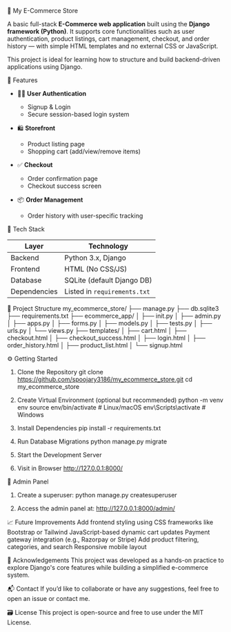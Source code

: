 🛒 My E-Commerce Store

A basic full-stack **E-Commerce web application** built using the **Django framework (Python)**. It supports core functionalities such as user authentication, product listings, cart management, checkout, and order history — with simple HTML templates and no external CSS or JavaScript.

This project is ideal for learning how to structure and build backend-driven applications using Django.


📌 Features

- 🧑‍💼 **User Authentication**
  - Signup & Login
  - Secure session-based login system

- 🛍️ **Storefront**
  - Product listing page
  - Shopping cart (add/view/remove items)

- ✅ **Checkout**
  - Order confirmation page
  - Checkout success screen

- 📦 **Order Management**
  - Order history with user-specific tracking



🔧 Tech Stack

| Layer        | Technology       |
|--------------|------------------|
| Backend      | Python 3.x, Django |
| Frontend     | HTML (No CSS/JS) |
| Database     | SQLite (default Django DB) |
| Dependencies | Listed in `requirements.txt` |



📁 Project Structure
my_ecommerce_store/
├── manage.py
├── db.sqlite3
├── requirements.txt
├── ecommerce_app/
│ ├── init.py
│ ├── admin.py
│ ├── apps.py
│ ├── forms.py
│ ├── models.py
│ ├── tests.py
│ ├── urls.py
│ └── views.py
├── templates/
│ ├── cart.html
│ ├── checkout.html
│ ├── checkout_success.html
│ ├── login.html
│ ├── order_history.html
│ ├── product_list.html
│ └── signup.html




⚙️ Getting Started

1. Clone the Repository
   git clone https://github.com/spoojary3186/my_ecommerce_store.git
   cd my_ecommerce_store

2. Create Virtual Environment (optional but recommended)
   python -m venv env
   source env/bin/activate        # Linux/macOS
   env\Scripts\activate           # Windows

3. Install Dependencies
   pip install -r requirements.txt

4. Run Database Migrations
   python manage.py migrate

5. Start the Development Server

6. Visit in Browser
   http://127.0.0.1:8000/

🔑 Admin Panel

1. Create a superuser:
   python manage.py createsuperuser

2. Access the admin panel at:
   http://127.0.0.1:8000/admin/

📈 Future Improvements
Add frontend styling using CSS frameworks like Bootstrap or Tailwind
JavaScript-based dynamic cart updates
Payment gateway integration (e.g., Razorpay or Stripe)
Add product filtering, categories, and search
Responsive mobile layout

🙌 Acknowledgements
This project was developed as a hands-on practice to explore Django's core features while building a simplified e-commerce system.

📬 Contact
If you’d like to collaborate or have any suggestions, feel free to open an issue or contact me.

🗃️ License
This project is open-source and free to use under the MIT License.



